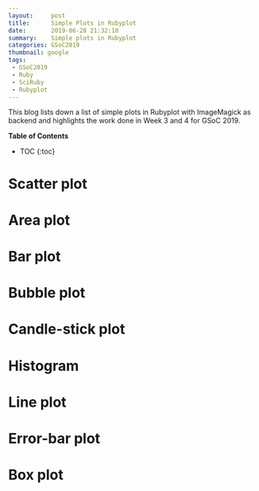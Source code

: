 ```yaml
---
layout:     post
title:      Simple Plots in Rubyplot
date:       2019-06-28 21:32:18
summary:    Simple plots in Rubyplot
categories: GSoC2019
thumbnail: google
tags:
 - GSoC2019
 - Ruby
 - SciRuby
 - Rubyplot
---
```

This blog lists down a list of simple plots in Rubyplot with ImageMagick as backend and highlights the work done in Week 3 and 4 for GSoC 2019.  
  
**Table of Contents**
* TOC
{:toc}

# Scatter plot
# Area plot
# Bar plot
# Bubble plot
# Candle-stick plot
# Histogram
# Line plot
# Error-bar plot
# Box plot
